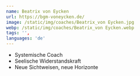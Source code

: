 ```yaml
---
name: Beatrix von Eycken
url: https://bgm-voneycken.de/
image: /static/img/coaches/Beatrix_von Eycken.jpg
webp: /static/img/coaches/Beatrix_von Eycken.webp
tags: '',
languages: 'de'
---
```


<ul><li>Systemische Coach</li><li>Seelische Widerstandskraft</li><li>Neue Sichtweisen, neue Horizonte</li></ul>